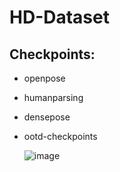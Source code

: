 # HD-Dataset

## Checkpoints:

- openpose
- humanparsing
- densepose
- ootd-checkpoints

  ![image](https://github.com/gayatripadmani/HD-Dataset/assets/67087179/bdf4fa7c-e1a2-4614-9776-d9e0e4f29ee7)
